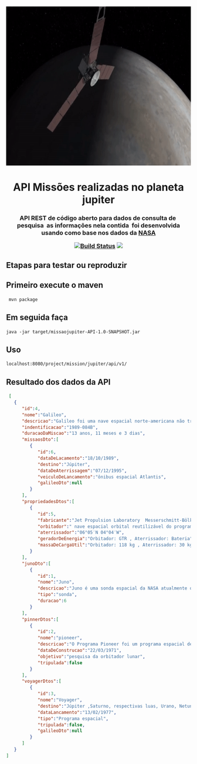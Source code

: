 <p align="center"><img src="img/logo-jupiter.gif" width = "833px" height="433px"></p>

<h1 align="center">API Missões realizadas no planeta jupiter</h1>

<h3 align="center">
API REST de código aberto para dados de consulta de  pesquisa  as informações nela contida  foi desenvolvida usando como base nos dados da <a href="https://www.nasa.gov/subject/6893/nebulae/" target="_blank">NASA</a>
 <a href="https://chandra.harvard.edu/photo/2007/orion/"usando como base organizacional um sistema de CRUD
<p align="center">
 
<a href="https://app.travis-ci.com/Mario23junior/Missions-to-Jupiter.svg?branch=main" target="_blank"> [![Build Status](https://app.travis-ci.com/Mario23junior/Missions-to-Jupiter.svg?branch=main)](https://app.travis-ci.com/Mario23junior/Missions-to-Jupiter)
<a href="https://en.wikipedia.org/wiki/Representational_state_transfer"><img src="https://img.shields.io/badge/interface-REST-brightgreen.svg?longCache=true&style=flat-square" target="_blank"></a>
</p>

## Etapas para testar ou reproduzir

## Primeiro execute o maven 
 
```
 mvn package
```
## Em seguida faça
```
java -jar target/missaojupiter-API-1.0-SNAPSHOT.jar

```
 
## Uso

```
localhost:8080/project/mission/jupiter/api/v1/
```

## Resultado dos dados da API

```json
 [
   {
      "id":4,
      "nome":"Galileo",
      "descricao":"Galileo foi uma nave espacial norte-americana não tripulada, lançada pela NASA para estudar o planeta Júpiter, suas luas e outros corpos celestes do Sistema Solar. Batizada em homenagem ao astrônomo italiano Galileo Galilei",
      "indentificacao":"1989-084B",
      "duracaoDaMiscao":"13 anos, 11 meses e 3 dias",
      "missaosDto":[
         {
            "id":6,
            "dataDeLacamento":"18/10/1989",
            "destino":"Júpiter",
            "dataDeAterrissagem":"07/12/1995",
            "veiculoDeLancamento":"ônibus espacial Atlantis",
            "galileoDto":null
         }
      ],
      "propriedadesDtos":[
         {
            "id":5,
            "fabricante":"Jet Propulsion Laboratory  Messerschmitt-Bölkow-Blohm , General Electric , Hughes Aircraft Company",
            "orbitador":" nave espacial orbital reutilizável do programa do ônibus espacial da NASA, a agência espacial dos Estados Unidos.",
            "aterrissador":"06°05′N 04°04′W",
            "geradorDeEnergia":"Orbitador: GTR , Aterrissador: Bateria",
            "massaDeCargaUtil":"Orbitador: 118 kg , Aterrissador: 30 kg"
         }
      ],
      "junoDto":[
         {
            "id":1,
            "nome":"Juno",
            "descricao":"Juno é uma sonda espacial da NASA atualmente orbitando o planeta Júpiter.",
            "tipo":"sonda",
            "duracao":6
         }
      ],
      "pinnerDtos":[
         {
            "id":2,
            "nome":"pioneer",
            "descricao":"O Programa Pioneer foi um programa espacial desenvolvido pelos Estados Unidos para permitir o envio de missões não tripuladas ao espaço, projetadas para a exploração planetária.",
            "dataDeConstrucao":"22/03/1971",
            "objetivo":"pesquisa da orbitador lunar",
            "tripulada":false
         }
      ],
      "voyagerDtos":[
         {
            "id":3,
            "nome":"Voyager",
            "destino":"Júpiter ,Saturno, respectivas luas, Urano, Netuno",
            "dataLancamento":"13/02/1977",
            "tipo":"Programa espacial",
            "tripulada":false,
            "galileoDto":null
         }
      ]
   }
]

```
